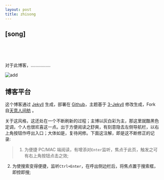 ```yaml
---
layout: post
title: zhisong
---
```


## **[song]**



<pre>
<div class="index-poem">

</div>
</pre>

对于此博客，................

<img src="http" alt="add">

## 博客平台

这个博客通过 [Jekyll](http://jekyllrb.com/) 生成，部署在 [Github](https://pages.github.com)，主题基于 [3-Jekyll](https://github.com/P233/3-Jekyll) 修改生成，Fork自[天意人间舫](https://github.com/nicejade/nicejade.github.io) 。

关于这风格，这还处在一个不断刷新的过程；主博以灰白彩为主，那这里就酷黑色定调，个人也很欢喜这一点。出于方便阅读之舒爽，有刻意隐去左侧导航栏，以右上角按钮作呼出入口；大体如是，复待闲修。下面这注解，即是这不断修正的记录:

>1. 为便捷 PC/MAC 端阅读，有增添对`Enter`监听，焦点于此页，触发之可有右上角按钮点击之效;
2. 为使搜索变得便捷，监听`Ctrl+Enter`，在呼出侧边栏后，将焦点置于搜索框，即控即搜;

